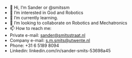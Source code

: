 - 👋 Hi, I’m Sander or @smitssm
- 👀 I’m interested in God and Robotics
- 🌱 I’m currently learning.
- 💞️ I’m looking to collaborate on Robotics and Mechatronics
- 📫 How to reach me: 
- Private e-mail: sander@smitsstraat.nl
- Company e-mail: s.m.smits@utwente.nl
- Phone: +31 6 5189 8094
- Linkedin: linkedin.com/in/sander-smits-53698a45

<!---
smitssm/smitssm is a ✨ special ✨ repository because its `README.md` (this file) appears on your GitHub profile.
You can click the Preview link to take a look at your changes.
--->
